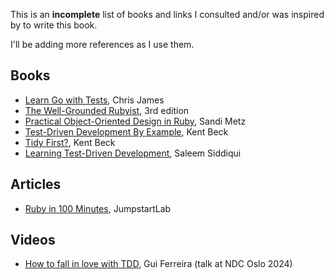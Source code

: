 This is an **incomplete** list of books and links I consulted and/or was inspired by to write this book.

I'll be adding more references as I use them.

## Books

- [Learn Go with Tests](https://quii.gitbook.io/learn-go-with-tests), Chris James
- [The Well-Grounded Rubyist](https://www.manning.com/books/the-well-grounded-rubyist-third-edition), 3rd edition
- [Practical Object-Oriented Design in Ruby](https://www.poodr.com), Sandi Metz
- [Test-Driven Development By Example](https://www.oreilly.com/library/view/test-driven-development/0321146530/), Kent Beck
- [Tidy First?](https://www.oreilly.com/library/view/tidy-first/9781098151232/), Kent Beck
- [Learning Test-Driven Development](https://learning.oreilly.com/library/view/learning-test-driven-development/9781098106461/), Saleem Siddiqui


## Articles

- [Ruby in 100 Minutes](https://web.archive.org/web/20240115073552/http://tutorials.jumpstartlab.com/projects/ruby_in_100_minutes.html), JumpstartLab

## Videos

- [How to fall in love with TDD](https://www.youtube.com/watch?v=vXnTMjMe5Eg), Gui Ferreira (talk at NDC Oslo 2024)